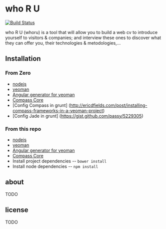 who R U
=======

[![Build Status](https://travis-ci.org/borya09/whoru.png)](https://travis-ci.org/borya09/whoru)

who R U (whoru) is a tool that will allow you to build a web cv to introduce yourself to visitors & companies; 
and interview these ones to discover what they can offer you, their technologies & metodologies,...

Installation
------------




### From Zero

* [nodejs](http://nodejs.org/)
* [yeoman](http://yeoman.io/index.html)
* [Angular generator for yeoman](https://github.com/yeoman/generator-angular)
* [Compass Core](http://compass-style.org/install/)
* [Config Compass in grunt] (http://ericdfields.com/post/installing-compass-frameworks-in-a-yeoman-project)
* [Config Jade in grunt] (https://gist.github.com/passy/5229305)


### From this repo

* [nodejs](http://nodejs.org/)
* [yeoman](http://yeoman.io/index.html)
* [Angular generator for yeoman](https://github.com/yeoman/generator-angular)
* [Compass Core](http://compass-style.org/install/)
* Install project dependencies -- `bower install`
* Install node dependencies -- `npm install`

about
---------
TODO


license
--------
TODO
